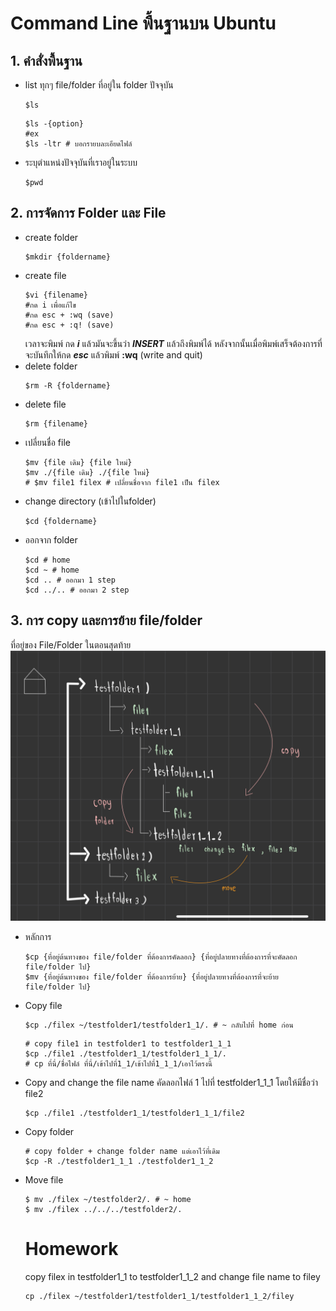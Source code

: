 # Command Line พื้นฐานบน Ubuntu
## 1. คำสั่งพื้นฐาน
* list ทุกๆ file/folder ที่อยู่ใน folder ปัจจุบัน
  ```
  $ls
  ```
  ```
  $ls -{option}
  #ex
  $ls -ltr # บอกรายบละเอียดไฟล์
  ```
* ระบุตำแหน่งปัจจุบันที่เราอยู่ในระบบ
  ```
  $pwd
  ```  
  
## 2. การจัดการ Folder และ File
* create folder
  ```
  $mkdir {foldername}
  ```
* create file
  ```
  $vi {filename}
  #กด i เพื่อแก้ไข
  #กด esc + :wq (save)
  #กด esc + :q! (save)
  ```
  เวลาจะพิมพ์ กด ***i*** แล้วมันจะขึ้นว่า ***INSERT*** แล้วถึงพิมพ์ได้
  หลังจากนั้นเมื่อพิมพ์เสร็จต้องการที่จะบันทึกให้กด ***esc*** แล้วพิมพ์ **:wq** (write and quit)
* delete folder
  ```
  $rm -R {foldername}
  ```
* delete file
  ```
  $rm {filename}
  ```
* เปลี่ยนชื่อ file
  ```
  $mv {file เดิม} {file ใหม่}
  $mv ./{file เดิม} ./{file ใหม่}
  # $mv file1 filex # เปลี่ยนชื่อจาก file1 เป็น filex
  ```
* change directory (เข้าไปในfolder)
  ```
  $cd {foldername}
  ```
* ออกจาก folder
  ```
  $cd # home
  $cd ~ # home
  $cd .. # ออกมา 1 step
  $cd ../.. # ออกมา 2 step
  ```
## 3. การ copy และการย้าย file/folder
ที่อยู่ของ File/Folder ในตอนสุดท้าย
![image](https://github.com/nattntn/AIPrototype2023/blob/main/lecture/%E0%B8%81%E0%B8%B2%E0%B8%A3%E0%B8%88%E0%B8%B1%E0%B8%94%E0%B8%81%E0%B8%B2%E0%B8%A3%E0%B9%84%E0%B8%9F%E0%B8%A5%E0%B9%8C.jpg)
* หลักการ
  ```
  $cp {ที่อยู่ต้นทางของ file/folder ที่ต้องการคัดลอก} {ที่อยู่ปลายทางที่ต้องการที่จะคัดลอก file/folder ไป}
  $mv {ที่อยู่ต้นทางของ file/folder ที่ต้องการย้าย} {ที่อยู่ปลายทางที่ต้องการที่จะย้าย file/folder ไป}
  ```
* Copy file
  ```
  $cp ./filex ~/testfolder1/testfolder1_1/. # ~ กลับไปที่ home ก่อน
  ```
  ```
  # copy file1 in testfolder1 to testfolder1_1_1
  $cp ./file1 ./testfolder1_1/testfolder1_1_1/.
  # cp ที่นี่/ชื่อไฟล์ ที่นี่/เข้าไปที่1_1/เข้าไปที่1_1_1/เอาไว้ตรงนี้
  ```
* Copy and change the file name
  คัดลอกไฟล์ 1 ไปที่ testfolder1_1_1 โดยให้มีชื่อว่า file2
  ```
  $cp ./file1 ./testfolder1_1/testfolder1_1_1/file2
  ```
* Copy folder
  ```
  # copy folder + change folder name แต่เอาไว้ที่เดิม
  $cp -R ./testfolder1_1_1 ./testfolder1_1_2
  ```
* Move file
  ```
  $ mv ./filex ~/testfolder2/. # ~ home
  $ mv ./filex ../../../testfolder2/.
  ```
  # Homework
  copy filex in testfolder1_1 to testfolder1_1_2 and change file name to filey
  ```
  cp ./filex ~/testfolder1/testfolder1_1/testfolder1_1_2/filey
  ```
  
